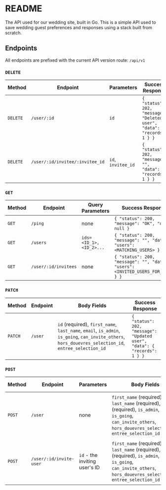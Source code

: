 # README

The API used for our wedding site, built in Go. This is a simple API used to save wedding guest preferences
and responses using a stack built from scratch.

## Endpoints

All endpoints are prefixed with the current API version route: `/api/v1`

### `DELETE`

| Method | Endpoint | Parameters | Success Response |
| ------ | -------- | ---------------- | ---------------- |
| `DELETE` | `/user/:id` | `id` | `{ "status": 202, "message": "Deleted user", "data": { "records": 1 } }` |
| `DELETE` | `/user/:id/invitee/:invitee_id` | `id`, `invitee_id` | `{ "status": 202, "message": "", "data": { "records": 1 } }` |

### `GET`

| Method | Endpoint | Query Parameters | Success Response |
| ------ | -------- | ---------------- | ---------------- |
| `GET` | `/ping` | none | `{ "status": 200, "message": "OK", "data": null }` |
| `GET` | `/users` | `ids=<ID_1>,<ID_2>...` | `{ "status": 200, "message": "", "data": { "users": <MATCHING_USERS> } }` |
| `GET` | `/user/:id/invitees` | none | `{ "status": 200, "message": "", "data": { "users": <INVITED_USERS_FOR_USER> } }` |

### `PATCH`

| Method | Endpoint | Body Fields | Success Response |
| ------ | -------- | ----------- | ---------------- |
| `PATCH` | `/user` | `id` (required), `first_name`, `last_name`, `email`, `is_admin`, `is_going`, `can_invite_others`, `hors_douevres_selection_id`, `entree_selection_id`  | `{ "status": 202, "message": "Updated user", "data": { "records": 1 } }` |

### `POST`

| Method | Endpoint | Parameters | Body Fields | Success Response |
| ------ | -------- | ---------- | ----------- | ---------------- |
| `POST` | `/user` | none | `first_name` (required), `last_name` (required), `email` (required), `is_admin`, `is_going`, `can_invite_others`, `hors_douevres_selection_id`, `entree_selection_id` | `{ "status": 201, "message": "Created new user", "data": { "records": 1 } }` |
| `POST` | `/user/:id/invite-user` | `id` - the inviting user's ID | `first_name` (required), `last_name` (required), `email` (required), `is_admin`, `is_going`, `can_invite_others`, `hors_douevres_selection_id`, `entree_selection_id` | `{ "status": 201, "message": "Created new user", "data": { "records": 1 } }` |
